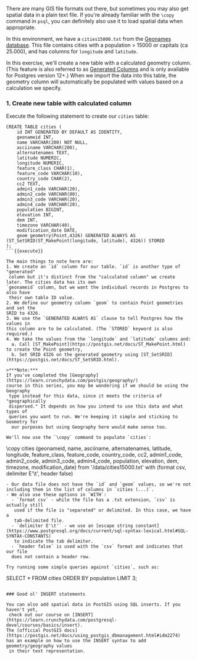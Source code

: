 There are many GIS file formats out there, but sometimes you may also get 
spatial data in a plain text file. If you're already familiar with the `\copy` 
command in `psql`, you can definitely also use it to load spatial data when 
appropriate.

In this environment, we have a `cities15000.txt` from the [Geonames database](https://download.geonames.org/export/dump/).
 This file contains cities with a population > 15000 or capitals (ca 25.000), 
 and has columns for `longitude` and `latitude`.

In this exercise, we'll create a new table with a calculated geometry column. 
(This feature is also referred to as [Generated Columns](https://www.postgresql.org/docs/current/ddl-generated-columns.html)
 and is only available for Postgres version 12+.) When we import the data into 
 this table, the geometry column will automatically
 be populated with values based on a calculation we specify.

### 1. Create new table with calculated column

Execute the following statement to create our `cities` table:

```
CREATE TABLE cities (
    id INT GENERATED BY DEFAULT AS IDENTITY,
    geonameid INT,
    name VARCHAR(200) NOT NULL,
    asciiname VARCHAR(200),
    alternatenames TEXT,
    latitude NUMERIC,
    longitude NUMERIC,
    feature_class CHAR(1),
    feature_code VARCHAR(10),
    country_code CHAR(2),
    cc2 TEXT,
    admin1_code VARCHAR(20),
    admin2_code VARCHAR(80),
    admin3_code VARCHAR(20),
    admin4_code VARCHAR(20),
    population BIGINT,
    elevation INT,
    dem INT,
    timezone VARCHAR(40),
    modification_date DATE,
    geom geometry(Point,4326) GENERATED ALWAYS AS (ST_SetSRID(ST_MakePoint(longitude, latitude), 4326)) STORED
);
```{{execute}}

The main things to note here are:
1. We create an `id` column for our table. `id` is another type of "generated"
 column but it's distinct from the "calculated column" we create later. The cities data has its own 
`geonameid` column, but we want the individual records in Postgres to also have
 their own table ID value.
2. We define our geometry column `geom` to contain Point geometries and set the
SRID to 4326.
3. We use the `GENERATED ALWAYS AS` clause to tell Postgres how the values in 
this column are to be calculated. (The `STORED` keyword is also required.)
4. We take the values from the `longitude` and `latitude` columns and:
  a. Call [ST_MakePoint](https://postgis.net/docs/ST_MakePoint.html) to create the Point geometry,
  b. Set SRID 4326 on the generated geometry using [ST_SetSRID](https://postgis.net/docs/ST_SetSRID.html). 

>***Note:***
If you've completed the [Geography](https://learn.crunchydata.com/postgis/geography/) 
course in this series, you may be wondering if we should be using the Geography
 type instead for this data, since it meets the criteria of "geographically 
 dispersed." It depends on how you intend to use this data and what types of 
 queries you want to run. We're keeping it simple and sticking to Geometry for
  our purposes but using Geography here would make sense too.

We'll now use the `\copy` command to populate `cities`:

```
\copy cities (geonameid, name, asciiname, alternatenames, latitude, longitude, feature_class, feature_code, country_code, cc2, admin1_code, admin2_code, admin3_code, admin4_code, population, elevation, dem, timezone, modification_date) from '/data/cities15000.txt' with (format csv, delimiter E'\t', header false)
```
- Our data file does not have the `id` and `geom` values, so we're not 
including them in the list of columns in `cities (...)`.
- We also use these options in `WITH`:
  - `format csv` - while the file has a .txt extension, `csv` is actually still
   used if the file is "separated" or delimited. In this case, we have a 
   tab-delimited file.
  - `delimiter E'\t'` - we use an [escape string constant](https://www.postgresql.org/docs/current/sql-syntax-lexical.html#SQL-SYNTAX-CONSTANTS)
   to indicate the tab delimiter.
  - `header false` is used with the `csv` format and indicates that our file 
  does not contain a header row.

Try running some simple queries against `cities`, such as:

```
SELECT * FROM cities ORDER BY population LIMIT 3;
```{{execute}}

### Good ol' INSERT statements

You can also add spatial data in PostGIS using SQL inserts. If you haven't yet,
 check out our course on [INSERT](https://learn.crunchydata.com/postgresql-devel/courses/basics/insert).
The [official PostGIS docs](https://postgis.net/docs/using_postgis_dbmanagement.html#idm2274) 
has an example on how to use the INSERT syntax to add geometry/geography values
 in their text representation.
